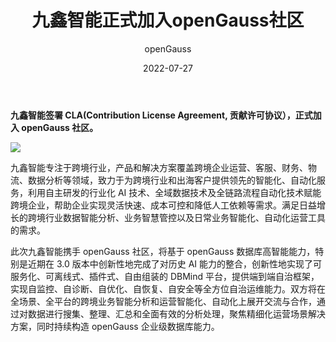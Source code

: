 ﻿---
title: '九鑫智能正式加入openGauss社区'
date: '2022-07-27'
tags: ['theme']
banner: '/category/news/2022-07-27/banner.png'
category: 'news'
author: 'openGauss'
summary: '九鑫智能正式加入openGauss社区'
---

**九鑫智能签署 CLA(Contribution License Agreement, 贡献许可协议），正式加入 openGauss 社区。**

<img src="/zh/news/2022-07-27/banner.png" >

九鑫智能专注于跨境行业，产品和解决方案覆盖跨境企业运营、客服、财务、物流、数据分析等领域，致力于为跨境行业和出海客户提供领先的智能化、自动化服务，利用自主研发的行业化 AI 技术、全域数据技术及全链路流程自动化技术赋能跨境企业，帮助企业实现灵活快速、成本可控和降低人工依赖等需求。满足日益增长的跨境行业数据智能分析、业务智慧管控以及日常业务智能化、自动化运营工具的需求。

此次九鑫智能携手 openGauss 社区，将基于 openGauss 数据库高智能能力，特别是近期在 3.0 版本中创新性地完成了对历史 AI 能力的整合，创新性地实现了可服务化、可离线式、插件式、自由组装的 DBMind 平台，提供端到端自治框架，实现自监控、自诊断、自优化、自恢复、自安全等全方位自治运维能力。双方将在全场景、全平台的跨境业务智能分析和运营智能化、自动化上展开交流与合作，通过对数据进行搜集、整理、汇总和全面有效的分析处理，聚焦精细化运营场景解决方案，同时持续构造 openGauss 企业级数据库能力。
